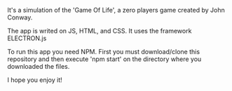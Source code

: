 It's a simulation of the 'Game Of Life', a zero players game created by John Conway.

The app is writed on JS, HTML, and CSS. It uses the framework ELECTRON.js

To run this app you need NPM. First you must download/clone this repository and then execute 'npm start' on the directory where
you downloaded the files.

I hope you enjoy it!
